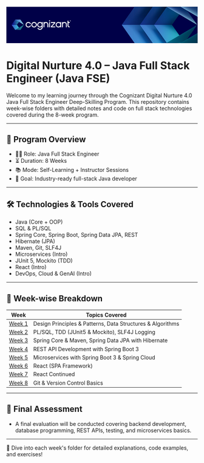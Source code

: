 
![alt text](image001.jpg)
# Digital Nurture 4.0 – Java Full Stack Engineer (Java FSE)

Welcome to my learning journey through the Cognizant Digital Nurture 4.0 Java Full Stack Engineer Deep-Skilling Program. This repository contains week-wise folders with detailed notes and code on full stack technologies covered during the 8-week program.

---

## 📘 Program Overview

- 👨‍💻 Role: Java Full Stack Engineer
- ⏳ Duration: 8 Weeks
- 📚 Mode: Self-Learning + Instructor Sessions
- 🧠 Goal: Industry-ready full-stack Java developer

---

## 🛠 Technologies & Tools Covered

- Java (Core + OOP)
- SQL & PL/SQL
- Spring Core, Spring Boot, Spring Data JPA, REST
- Hibernate (JPA)
- Maven, Git, SLF4J
- Microservices (Intro)
- JUnit 5, Mockito (TDD)
- React (Intro)
- DevOps, Cloud & GenAI (Intro)

---

## 📅 Week-wise Breakdown

| Week | Topics Covered |
|------|----------------|
| [Week 1](./Week-1/) | Design Principles & Patterns, Data Structures & Algorithms |
| [Week 2](./Week-2/) | PL/SQL, TDD (JUnit5 & Mockito), SLF4J Logging |
| [Week 3](./Week-3/) | Spring Core & Maven, Spring Data JPA with Hibernate |
| [Week 4](./Week-4/) | REST API Development with Spring Boot 3 |
| [Week 5](./Week-5/) | Microservices with Spring Boot 3 & Spring Cloud |
| [Week 6](./Week-6/) | React (SPA Framework) |
| [Week 7](./Week-7/) | React Continued |
| [Week 8](./Week-8/) | Git & Version Control Basics |
---

## 🚀 Final Assessment

- A final evaluation will be conducted covering backend development, database programming, REST APIs, testing, and microservices basics.

---

📂 Dive into each week's folder for detailed explanations, code examples, and exercises!
